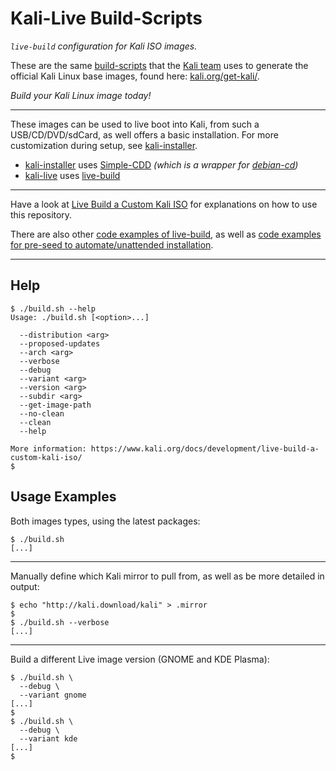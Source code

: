 # Kali-Live Build-Scripts

_`live-build` configuration for Kali ISO images._

These are the same [build-scripts](https://gitlab.com/kalilinux/build-scripts) that the [Kali team](https://www.kali.org/) uses to generate the official Kali Linux base images, found here: [kali.org/get-kali/](https://www.kali.org/get-kali/).

_Build your Kali Linux image today!_

- - -

These images can be used to live boot into Kali, from such a USB/CD/DVD/sdCard, as well offers a basic installation. For more customization during setup, see [kali-installer](https://gitlab.com/kalilinux/build-scripts/kali-installer).

- [kali-installer](https://gitlab.com/kalilinux/build-scripts/kali-installer) uses [Simple-CDD](https://wiki.debian.org/Simple-CDD) _(which is a wrapper for [debian-cd](https://wiki.debian.org/debian-cd))_
- [kali-live](https://gitlab.com/kalilinux/build-scripts/kali-live) uses [live-build](https://live-team.pages.debian.net/live-manual/html/live-manual/index.en.html)

- - -

Have a look at [Live Build a Custom Kali ISO](https://www.kali.org/docs/development/live-build-a-custom-kali-iso/) for explanations on how to use this repository.

There are also other [code examples of live-build](https://gitlab.com/kalilinux/recipes/live-build-config-examples), as well as [code examples for pre-seed to automate/unattended installation](https://gitlab.com/kalilinux/recipes/kali-preseed-examples).

- - -

## Help

```console
$ ./build.sh --help
Usage: ./build.sh [<option>...]

  --distribution <arg>
  --proposed-updates
  --arch <arg>
  --verbose
  --debug
  --variant <arg>
  --version <arg>
  --subdir <arg>
  --get-image-path
  --no-clean
  --clean
  --help

More information: https://www.kali.org/docs/development/live-build-a-custom-kali-iso/
$
```

## Usage Examples

Both images types, using the latest packages:

```console
$ ./build.sh
[...]
```

- - -

Manually define which Kali mirror to pull from, as well as be more detailed in output:

```console
$ echo "http://kali.download/kali" > .mirror
$
$ ./build.sh --verbose
[...]
```

- - -

Build a different Live image version (GNOME and KDE Plasma):

```console
$ ./build.sh \
  --debug \
  --variant gnome
[...]
$
$ ./build.sh \
  --debug \
  --variant kde
[...]
$
```
